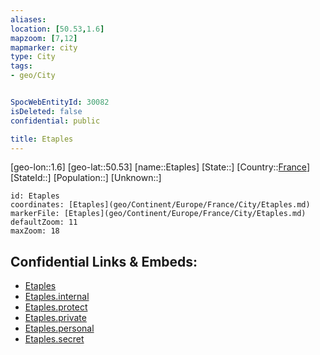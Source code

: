 ```yaml
---
aliases: 
location: [50.53,1.6]
mapzoom: [7,12] 
mapmarker: city 
type: City
tags:
- geo/City


SpocWebEntityId: 30082
isDeleted: false
confidential: public

title: Etaples
---
```

[geo-lon::1.6]
[geo-lat::50.53]
[name::Etaples]
[State::]
[Country::[France](geo/Continent/Europe/France.md)]
[StateId::]
[Population::]
[Unknown::]


```leaflet
id: Etaples
coordinates: [Etaples](geo/Continent/Europe/France/City/Etaples.md)
markerFile: [Etaples](geo/Continent/Europe/France/City/Etaples.md)
defaultZoom: 11 
maxZoom: 18
```


## Confidential Links & Embeds: 
- [Etaples](../../../../../../_public/geo/Continent/Europe/France/City/Etaples.md) 
- [Etaples.internal](../../../../../../_internal/geo/Continent/Europe/France/City/Etaples.internal.md) 
- [Etaples.protect](../../../../../../_protect/geo/Continent/Europe/France/City/Etaples.protect.md) 
- [Etaples.private](../../../../../../_private/geo/Continent/Europe/France/City/Etaples.private.md) 
- [Etaples.personal](../../../../../../_personal/geo/Continent/Europe/France/City/Etaples.personal.md) 
- [Etaples.secret](../../../../../../_secret/geo/Continent/Europe/France/City/Etaples.secret.md) 
